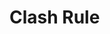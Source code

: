 <!--
 * @Author: Kevin.Ching
 * @Date: 2024-10-22 15:07:34
 * @LastEditors: Do not edit
 * @LastEditTime: 2024-10-22 15:07:42
 * @email: lampard_cheng@hotmail.com
-->
# Clash Rule
